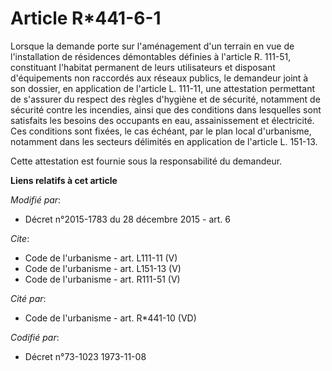 # Article R*441-6-1

Lorsque la demande porte sur l'aménagement d'un terrain en vue de l'installation de résidences démontables définies à
l'article R. 111-51, constituant l'habitat permanent de leurs utilisateurs et disposant d'équipements non raccordés aux
réseaux publics, le demandeur joint à son dossier, en application de l'article L. 111-11, une attestation permettant de
s'assurer du respect des règles d'hygiène et de sécurité, notamment de sécurité contre les incendies, ainsi que des
conditions dans lesquelles sont satisfaits les besoins des occupants en eau, assainissement et électricité. Ces conditions
sont fixées, le cas échéant, par le plan local d'urbanisme, notamment dans les secteurs délimités en application de l'article
L. 151-13.

Cette attestation est fournie sous la responsabilité du demandeur.

**Liens relatifs à cet article**

_Modifié par_:

  - Décret n°2015-1783 du 28 décembre 2015 - art. 6

_Cite_:

  - Code de l'urbanisme - art. L111-11 (V)
  - Code de l'urbanisme - art. L151-13 (V)
  - Code de l'urbanisme - art. R111-51 (V)

_Cité par_:

  - Code de l'urbanisme - art. R*441-10 (VD)

_Codifié par_:

  - Décret n°73-1023 1973-11-08
